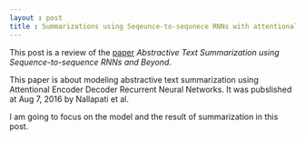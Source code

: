 ```yaml
---
layout : post
title : Summarizations using Seqeunce-to-sequnece RNNs with attentional model
---
```


This post is a review of the [paper](https://www.aclweb.org/anthology/K16-1028)
*Abstractive Text Summarization using Sequence-to-sequence RNNs and Beyond*.




This paper is about modeling abstractive text summarization using Attentional Encoder Decoder Recurrent Neural Networks.
It was pubslished at Aug 7, 2016 by Nallapati et al.<br>

I am going to focus on the model and the result of summarization in this post.
